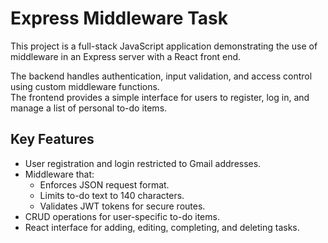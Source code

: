# Express Middleware Task

This project is a full-stack JavaScript application demonstrating the use of middleware in an Express server with a React front end.

The backend handles authentication, input validation, and access control using custom middleware functions.  
The frontend provides a simple interface for users to register, log in, and manage a list of personal to-do items.

## Key Features
- User registration and login restricted to Gmail addresses.
- Middleware that:
  - Enforces JSON request format.
  - Limits to-do text to 140 characters.
  - Validates JWT tokens for secure routes.
- CRUD operations for user-specific to-do items.
- React interface for adding, editing, completing, and deleting tasks.
